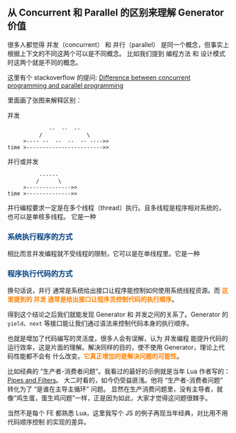 <style type="text/css">

.blue {
	color: #004080;
}

.orange {
	color: #ff8000;
}

</style>

## 从 Concurrent 和 Parallel 的区别来理解 Generator 价值

很多人都觉得 并发（concurrent） 和 并行（parallel） 是同一个概念，但事实上根据上下文的不同这两个可以是不同概念。
比如我们提到 编程方法 和 设计模式 时这两个就是不同的概念。

这里有个 stackoverflow 的提问: [Difference between concurrent programming and parallel programming](http://stackoverflow.com/questions/1897993/difference-between-concurrent-programming-and-parallel-programming)

里面画了张图来解释区别：

并发
```
             --  --  --
          /              \
     >---- --  --  --  -- ---->>
time >------------------------>>
```

并行或并发
```
          ------
         /      \
     >-------------->>
time >-------------->>
```

并行编程要求一定是在多个线程（thread）执行。且多线程是程序相对系统的，也可以是单核多线程。
它是一种

### <b class='blue'>系统执行程序的方式</b>

相比而言并发编程就不受线程的限制，它可以是在单线程里。它是一种

### <b class='blue'>程序执行代码的方式</b>

换句话说，并行 通常是系统给出接口让程序能控制如何使用系统线程资源。而 <b class='orange'>这里提到的 并发 通常是给出接口让程序员控制代码的执行顺序</b>。

得到这个结论之后我们就能发现 Generator 和 并发之间的关系了。Generator 的 `yield`、`next` 等接口能让我们通过语法来控制代码本身的执行顺序。

也就是增加了代码编写的灵活度，很多人会有误解，认为 并发编程 能提升代码的运行效率，这是片面的理解。解决同样的目的，使不使用 Generator，理论上代码性能都不会有
什么改变。<b class="orange">它真正增加的是解决问题的可能性</b>。

比如经典的 “生产者-消费者问题”。我看过的最好的示例就是当年 Lua 作者写的：[Pipes and Filters](http://www.lua.org/pil/9.2.html)。
大二时看的，如今仍受益匪浅。他将 “生产者-消费者问题” 转化为了 “是谁在主导主循环” 问题。
显然在生产消费问题里，没有主导者，就像“鸡生蛋，蛋生鸡问题”一样，正是因为如此，大家才觉得这问题很棘手。

当然不是每个 FE 都熟悉 Lua，这里我写个 JS 的例子再现当年经典，对比用不用 代码顺序控制 的实现的差异。

<script type="text/javascript">



</script>
